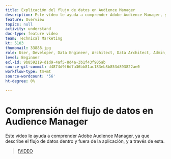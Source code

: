 ```yaml
---
title: Explicación del flujo de datos en Audience Manager
description: Este vídeo le ayuda a comprender Adobe Audience Manager, ya que describe el flujo de datos dentro y fuera de la aplicación, y a través de esta.
feature: Overview
topics: null
activity: understand
doc-type: feature video
team: Technical Marketing
kt: 5103
thumbnail: 33888.jpg
role: User, Developer, Data Engineer, Architect, Data Architect, Admin, Leader
level: Beginner
exl-id: 9b859219-d1d9-4af5-8d4a-3b1f43f905ab
source-git-commit: d4874d9f6d7a36bb81ac183eb8b853d893822ae0
workflow-type: tm+mt
source-wordcount: '56'
ht-degree: 0%

---
```


# Comprensión del flujo de datos en Audience Manager

Este vídeo le ayuda a comprender Adobe Audience Manager, ya que describe el flujo de datos dentro y fuera de la aplicación, y a través de esta.

>[!VIDEO](https://video.tv.adobe.com/v/37102/?quality=12&captions=spa)

